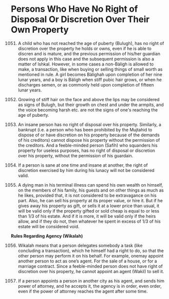 Persons Who Have No Right of Disposal Or Discretion Over Their Own Property
===========================================================================

1051. A child who has not reached the age of puberty (Bulugh), has no
right of discretion over the property he holds or owns, even if he is
able to discren and is mature, and the previous permission of his/her
guardian does not apply in this case and the subsequent permission is
also a matter of Ishkal. However, in some cases a non-Bàligh is allowed
to make, a transaction, like when buying or selling things of small
worth as mentioned in rule. A girl becomes Bàlighah upon completion of
her nine lunar years, and a boy is Bàligh when stiff pubic hair grows,
or when he discharges semen, or as commonly held upon completion of
fifteen lunar years.

1052. Growing of stiff hair on the face and above the lips may be
considered as signs of Bulugh, but their growth on chest and under the
armpits, and the voice becoming harsh etc. are not the signs of one's
reaching the age of puberty.

1053. An insane person has no right of disposal over his property.
Similarly, a bankrupt (i.e. a person who has been prohibited by the
Mujtahid to dispose of or have discretion on his property because of the
demands of his creditors) cannot dispose his property without the
permission of the creditors. And a feeble-minded person (Safih) who
squanders his property for useless purposes, has no right of disposal or
discretion over his property, without the permission of his guardain.

1054. If a person is sane at one time and insane at another, the right
of discretion exercised by him during his lunacy will not be considered
valid.

1055. A dying man in his terminal illness can spend his own wealth on
himself, on the members of his family, his guests and on other things as
much as he likes, provided that, it is not considered to be extravagance
on his part. Also, he can sell his property at its proper value, or hire
it. But if he gives away his property as gift, or sells it at a lower
price than usual, it will be valid only if the property gifted or sold
cheap is equal to or less than 1/3 of his estate. And if it is more, it
will be valid only if the heirs allow, and if they do not, then whatever
he spent in excess of 1/3 of his estate will be considered void.

**Rules Regarding Agency (Wikalah)**

1056. Wikalah means that a person delegates somebody a task (like
concluding a transaction), which he himself had a right to do, so that
the other person may perform it on his behalf. For example, onemay
appoint another person to act as one’s agent. For the sale of a house,
or for a marriage contract. Since a feeble-minded person does not have
right of discretion over his property, he cannot appoint an agent
(Wakil) to sell it.

1057. If a person appoints a person in another city as his agent, and
sends him power of attorney, and he accepts it, the agency is in order,
even order, even if the power of attorney reaches the agent after some
time.
